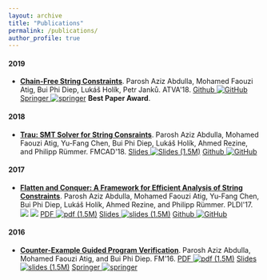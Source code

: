 ```yaml
---
layout: archive
title: "Publications"
permalink: /publications/
author_profile: true
---
```


#### 2019
- **[Chain-Free String Constraints]()**.
Parosh Aziz Abdulla, Mohamed Faouzi Atig, Bui Phi Diep, Lukáš Holík, Petr Janků. ATVA'18. 
[Github ![GitHub](https://diepbp.github.io/files/github-icon.png)](https://github.com/diepbp/Trau)
[Springer ![springer](https://diepbp.github.io/files/springer-icon.png)](https://link.springer.com/chapter/10.1007/978-3-030-31784-3_16)
**Best Paper Award**.

#### 2018
- **[Trau: SMT Solver for String Consraints]()**.
Parosh Aziz Abdulla, Mohamed Faouzi Atig, Yu-Fang Chen, Bui Phi Diep, Lukáš Holík, Ahmed Rezine, and Philipp Rümmer. FMCAD'18. 
[Slides ![Slides (1.5M)](https://diepbp.github.io/files/ppt-icon.png)](https://diepbp.github.io/files/PLDI_presentation.pdf)
[Github ![GitHub](https://diepbp.github.io/files/github-icon.png)](https://github.com/diepbp/Trau)

#### 2017
- **[Flatten and Conquer: A Framework for Efficient Analysis of String Constraints]()**.
Parosh Aziz Abdulla, Mohamed Faouzi Atig, Yu-Fang Chen, Bui Phi Diep, Lukáš Holík, Ahmed Rezine, and Philipp Rümmer. PLDI'17. 
[  ![](https://diepbp.github.io/files//aec00.png)]()
[  ![](https://diepbp.github.io/files//aec01.png)]()
[PDF ![pdf (1.5M)](https://diepbp.github.io/files/pdf-icon.png)](http://dl.acm.org/citation.cfm?id=3062384)
[Slides ![slides (1.5M)](https://diepbp.github.io/files/ppt-icon.png)](https://diepbp.github.io/files/PLDI_presentation.pdf)
[Github ![GitHub](https://diepbp.github.io/files/github-icon.png)](https://github.com/diepbp/Trau)

#### 2016
- **[Counter-Example Guided Program Verification]()**. Parosh Aziz Abdulla, Mohamed Faouzi Atig, and Bui Phi Diep. 
FM'16.
[PDF ![pdf (1.5M)](https://diepbp.github.io/files/pdf-icon.png)](https://diepbp.github.io/files/FM16.pdf)
[Slides ![slides (1.5M)](https://diepbp.github.io/files/ppt-icon.png)](https://diepbp.github.io/files/FM_presentation.pdf)
[Springer ![springer](https://diepbp.github.io/files/springer-icon.png)](http://link.springer.com/chapter/10.1007%2F978-3-319-48989-6_2)
<!--[![Abstract](icons16/pubmed-icon.png)](http://www.bepress.com/jhubiostat/paper125) -->
<!--[![GitHub](icons16/github-icon.png)](https://github.com/kbroman/phyloQTLpaper) -->

